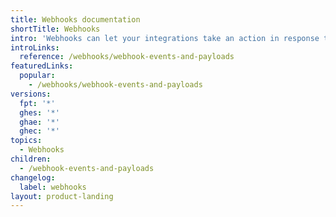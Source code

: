 ```yaml
---
title: Webhooks documentation
shortTitle: Webhooks
intro: 'Webhooks can let your integrations take an action in response to events that occur on {% data variables.product.company_short %}.'
introLinks:
  reference: /webhooks/webhook-events-and-payloads
featuredLinks:
  popular:
    - /webhooks/webhook-events-and-payloads
versions:
  fpt: '*'
  ghes: '*'
  ghae: '*'
  ghec: '*'
topics:
  - Webhooks
children:
  - /webhook-events-and-payloads
changelog:
  label: webhooks
layout: product-landing
---
```


